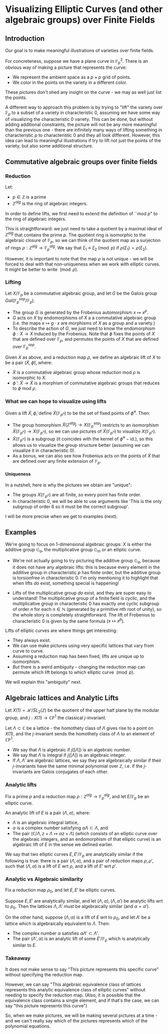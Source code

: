 # Visualizing Elliptic Curves (and other algebraic groups) over Finite Fields

## Introduction

Our goal is to make meaningful illustrations of varieties over finite fields.

For concreteness, suppose we have a plane curve in $\mathbb{F}_p^2$. There is an obvious way of making a picture that represents the curve:
* We represent the ambient space as a $p \times p$ grid of points.
* We color in the points on the variety in a different color.

These pictures don't shed any insight on the curve - we may as well just list the points.

A different way to approach this problem is by trying to "lift" the variety over $\mathbb{F}_p$ to a subset of a variety in characteristic 0, assuming we have some way of visualizing the characteristic 0 variety.
This can be done, but without adding additional constraints, the picture will not be any more meaningful than the previous one - there are infinitely many ways of lifting something in characteristic $p$ to characteristic 0 and they all look different.
However, this idea can lead to meaningful illustrations if try to lift not just the points of the variety, but also some additional structure.

## Commutative algebraic groups over finite fields
### Reduction
Let:
* $p \in \mathbb{Z}$ is a prime
* $\mathbb{Z}^{alg}$ is the ring of algebraic integers.

In order to define lifts, we first need to extend the definition of ``mod $p$" to the ring of algebraic integers.

This is straightforward: we just need to take a quotient by a maximal ideal of $\mathbb{Z}^{alg}$ that contains the prime $p$.
The quotient ring is isomorphic to the algebraic closure of $\mathbb{F}_p$,
so we can think of the quotient map as a surjection of rings
 $\rho : \mathbb{Z}^{alg} \to \mathbb{F}_p^{alg}$.
 We say that $\xi_1 \equiv \xi_2 \pmod p$ if $\rho(\xi_1) = \rho(\xi_2)$.

However, it is important to note that the map $\rho$ is not unique - we will be forced to deal with that non-uniqueness when we work with elliptic curves.
It might be better to write $\pmod \rho$.


### Lifting
Let $X/\mathbb{F}_p$ be a commutative algebraic group,
and let $G$ be the Galois group $Gal(\mathbb{F}_p^{sep}/\mathbb{F}_p)$.
* The group $G$ is generated by the Frobenius automorphism $x\mapsto x^p$.
* $G$ acts on $X$ by endomorphisms of $X$ a a commutative algebraic group (i.e. the maps $x\mapsto g \cdot x$ are morphisms of $X$ as a group and a variety.)
* To describe the action of $G$, we just need to know the endomorphism $\phi : X \to X$ induced by the Frobenius. Note that $\phi$ fixes the points of $X$ that are defined over $\mathbb{F}_p$, and permutes the points of $X$ that are defined over $\mathbb{F}_p^{sep}$.

Given $X$ as above, and a reduction map $\rho$,
we define an algebraic lift of $X$ to be a pair $(\tilde{X}, \tilde{\phi})$,
where:
* $\tilde{X}$ is a commutative algebraic group whose reduction mod $\rho$ is isomorphic to $X$.
* $\tilde{\phi}: \tilde{X}\to \tilde{X}$ is a morphism of commutative algebraic groups that reduces to $\phi$ mod $\rho$.

### What we can hope to visualize using lifts
Given a lift $\tilde{X}, \tilde{\phi}$,
define $\tilde{X}(\mathbb{F}_{p^n})$ to be the set of fixed points of
$\tilde{\phi}^n$.
Then:
* The group homorphism $\tilde{X}(\mathbb{Z}^{alg})\to X(\mathbb{F}_p^{sep})$ restricts to an isomorphism $\tilde{X}(\mathbb{F}_{p^n})\to X(\mathbb{F}_{p^n})$,
so we can use pictures of $\tilde{X}(\mathbb{F}_{p^n})$ to visualize $X(\mathbb{F}_{p^n})$. 
* $\tilde{X}(\mathbb{F}_{p^n})$ is a subgroup (it coincides with the kernel of $\tilde{\phi}^n - \mathrm{id}$.), so this allows us to visualize the group structure better (assuming we can visualize it in characteristic 0).
* As a bonus, we can also see how Frobenius acts on the points of $\tilde{X}$ that are defined over any finite extension of $\mathbb{F}_p$.


#### Uniqueness

In a nutshell, here is why the pictures we obtain are "unique":
* The groups $X(\mathbb{F}_{p^n})$ are all finite, so every point has finite order.
* In characteristic 0, we will be able to use arguments like 'This is the only subgroup of order 6 so it must be the correct subgroup'.

I will be more precise when we get to examples (next).

## Examples

We're going to focus on 1-dimensional algebraic groups: $X$ is either the additive group $\mathbb{G}_a$,
the multiplicative group $\mathbb{G}_m$ or an elliptic curve.
* We're not actually going to try picturing the additive group $\mathbb{G}_a$, because it does not have any algebraic lifts: this is because every element in the additive group in characteristic $p$ has finite order, but the additive group is torsionfree in characteristic 0. I'm only mentioning it to highlight that when lifts *do* exist, something special is happening!

* Lifts of the multiplicative group *do* exist, and they are super easy to understand! The multiplicative group of a finite field is cyclic, and the multiplicative group in characteristic 0 has exactly one cyclic subgroup of order $n$ for each $n \in \mathbb{N}$ (generated by a primitive $n$th root of unity),
so the whole story is completely straightforward. The lift of Frobenius to characteristic 0 is given by the same formula ($x\mapsto x^p$).

Lifts of elliptic curves are where things get interesting:
* They always exist.
* We can use make pictures using very specific lattices that vary from curve to curve.
* Assuming a reduction map has been fixed, lifts are unique up to isomorphism.
* *But* there is a weird ambiguity - changing the reduction map can permute which lift belongs to which elliptic curve $\pmod p$.

We will explain this "ambiguity" next.

## Algebraic lattices and Analytic Lifts

Let $X(1) = \mathcal{H}/SL_2(\mathbb{Z})$ be the quotient of the upper half plane by the modular group, and $j :  X(1) \to \mathbb{CP}^1$ the classical $j$-invariant.

Let $\Lambda \subset \mathbb{C}$ be a lattice - the homothety class of $\Lambda$ gives rise to a point on $X(1)$,
and the $j$-invariant sends the homothety class of $\Lambda$ to an element of $\mathbb{CP}^1$.

* We say that $\Lambda$ is algebraic if $j([\Lambda])$ is an algebraic number.
* We say that $\Lambda$ is integral if $j([\Lambda])$ is an algebraic integer.
* If $\Lambda, \Lambda'$ are algebraic lattices, we say they are algebraically similar if their $j$-invariants have the same minimal polynomial over $\mathbb{Z}$,
i.e. if the $j$-invariants are Galois conjugates of each other.

### Analytic lifts

Fix a prime $p$ and a reduction map $\rho : \mathbb{Z}^{alg} \to \mathbb{F}_p^{alg}$, and let $E/\mathbb{F}_p$ be an elliptic curve.

An analytic lift of $E$ is a pair $(\Lambda, \alpha)$,
where:
* $\Lambda$ is an algebraic integral lattice, 
* $\alpha$ is a complex number satisfying $\alpha \Lambda \subset \Lambda$, and 
* The pair $(\mathbb{C}/\Lambda, z+\Lambda\mapsto \alpha z + \Lambda)$ (which consists of an elliptic curve over the algebraic integers, and an endomorphism of that elliptic curve) is an algebraic lift of $E$ in the sense we defined earlier. 

We say that two elliptic curves $E, E'/\mathbb{F}_p$ are analytically similar if the following is true: there is a pair $(\Lambda,\alpha)$, and a pair of reduction maps $\rho, \rho'$, such that $(\Lambda, \alpha)$ is a lift of $E$ wrt $\rho$,
and a lift of $E'$ wrt $\rho'$.

### Analytic vs Algebraic similarity

Fix a reduction map $\rho_0$, and let $E, E'$ be elliptic curves.

Suppose $E, E'$ are analytically similar, and let $(\Lambda, \alpha), (\Lambda, \alpha')$ be analytic lifts wrt to $\rho_0$. Then the lattices $\Lambda, \Lambda'$ must be algebraically similar (and $\alpha = \alpha'$).

On the other hand, suppose $(\Lambda, \alpha)$ is a lift of $E$ wrt to $\rho_0$, and let $\Lambda'$ be a lattice which is algebraically equivalent to $\Lambda$. Then:
* The complex number $\alpha$ satisfies $\alpha \Lambda' \subset \Lambda'$.
* The pair $(\Lambda', \alpha)$ is an analytic lift of some $E'/\mathbb{F}_p$ which is analytically similar to $E$.

### Takeaway

It does not make sense to say "This picture represents this specific curve" without specifying the reduction map.

However, we can say "This algebraic equivalence class of lattices represents this analytic equivalence class of elliptic curves" without needing to specify the reduction map. (Also, it is possible that the equivalence class contains a single element, and if that's the case, we can say "this picture represents this curve")

So, when we make pictures, we will be making several pictures at a time - and we can't really say which of the pictures represents which of the polynomial equations. 

